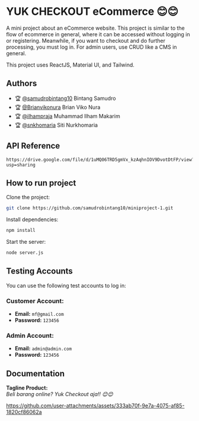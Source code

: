 # YUK CHECKOUT eCommerce  😊😊

A mini project about an eCommerce website. This project is similar to the flow of ecommerce in general, where it can be accessed without logging in or registering. Meanwhile, if you want to checkout and do further processing, you must log in. For admin users, use CRUD like a CMS in general.

This project uses ReactJS, Material UI, and Tailwind.

## Authors

- 🏆 [@samudrobintang10](https://github.com/samudrobintang10) Bintang Samudro
- 🏆 [@Brianvikonura](https://github.com/Brianvikonura) Brian Viko Nura
- 🏆 [@ilhampraja](https://github.com/ilhampraja) Muhammad Ilham Makarim
- 🏆 [@snkhomaria](https://github.com/snkhomaria) Siti Nurkhomaria

## API Reference

```
https://drive.google.com/file/d/1uMQ06TRD5gmVx_kzAqhnIOV9DvotDtFP/view?usp=sharing
```

## How to run project

Clone the project:

```bash
git clone https://github.com/samudrobintang10/miniproject-1.git
```

Install dependencies:

```bash
npm install
```

Start the server:

```bash
node server.js
```

## Testing Accounts

You can use the following test accounts to log in:

### Customer Account:
- **Email:** `mf@gmail.com`
- **Password:** `123456`

### Admin Account:
- **Email:** `admin@admin.com`
- **Password:** `123456`

## Documentation

**Tagline Product:**  
_Beli barang online? Yuk Checkout aja!! 😊😊_



https://github.com/user-attachments/assets/333ab70f-9e7a-4075-af85-1820cf86062a
